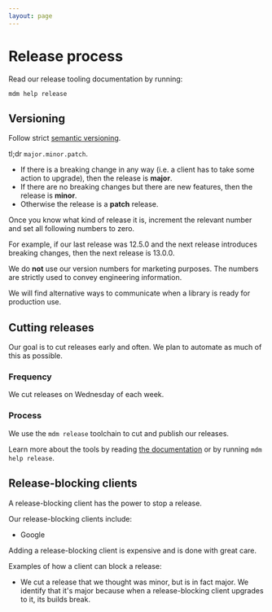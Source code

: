 ```yaml
---
layout: page
---
```


# Release process

Read our release tooling documentation by running:

    mdm help release

## Versioning

Follow strict [semantic versioning](http://semver.org/).

tl;dr `major.minor.patch`.

- If there is a breaking change in any way (i.e. a client has to take some action to upgrade), then the release is **major**.
- If there are no breaking changes but there are new features, then the release is **minor**.
- Otherwise the release is a **patch** release.

Once you know what kind of release it is, increment the relevant number and set all following numbers to zero.

For example, if our last release was 12.5.0 and the next release introduces breaking changes, then the next release is 13.0.0.

We do **not** use our version numbers for marketing purposes. The numbers are strictly used to convey engineering information.

We will find alternative ways to communicate when a library is ready for production use.

## Cutting releases

Our goal is to cut releases early and often. We plan to automate as much of this as possible.

### Frequency

We cut releases on Wednesday of each week.

### Process

We use the `mdm release` toolchain to cut and publish our releases.

Learn more about the tools by reading [the documentation](https://github.com/material-motion/material-motion-team/tree/develop/contributor_tools/release) or by running `mdm help release`.

## Release-blocking clients

A release-blocking client has the power to stop a release.

Our release-blocking clients include:

- Google

Adding a release-blocking client is expensive and is done with great care.

Examples of how a client can block a release:

- We cut a release that we thought was minor, but is in fact major. We identify that it's major because when a release-blocking client upgrades to it, its builds break.
